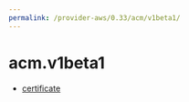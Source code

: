 ```yaml
---
permalink: /provider-aws/0.33/acm/v1beta1/
---
```


# acm.v1beta1



* [certificate](certificate.md)